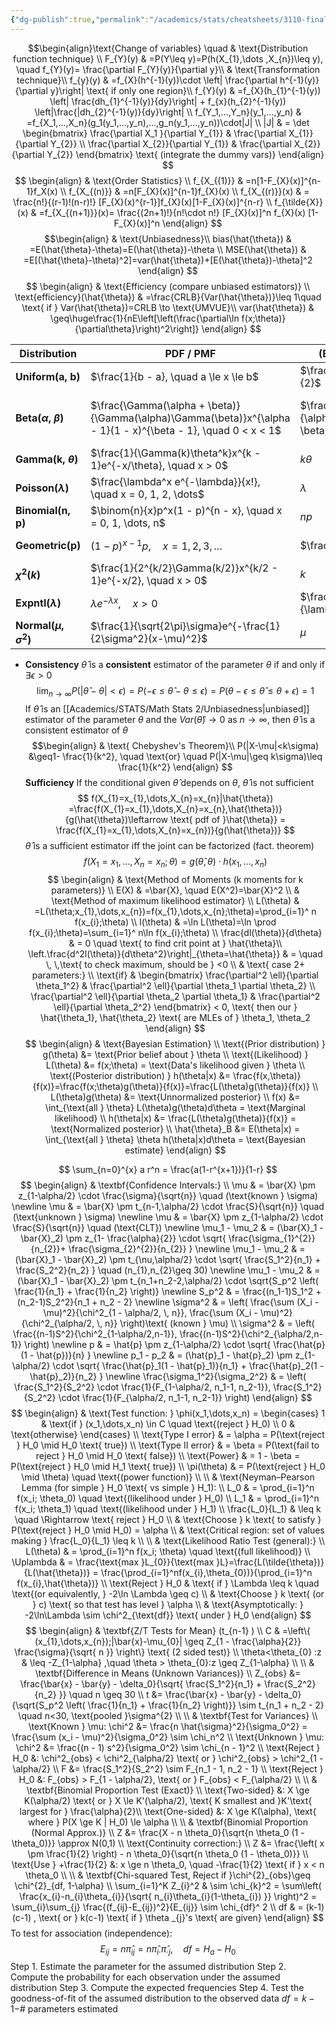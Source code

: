 ```yaml
---
{"dg-publish":true,"permalink":"/academics/stats/cheatsheets/3110-final-cheat-sheet/","created":"2025-07-07T16:19:57.604-04:00","updated":"2025-07-07T17:15:12.047-04:00"}
---
```


$$\begin{align}\text{Change of variables} \quad  & \text{Distribution function technique} \\
 F_{Y}(y) & =P(Y\leq y)=P(h(X_{1},\dots ,X_{n})\leq y), \quad f_{Y}(y)= \frac{\partial F_{Y}(y)}{\partial y}\\
 & \text{Transformation technique}\\
f_{y}(y) & =f_{X}(h^{-1}(y))\cdot \left|  \frac{\partial h^{-1}(y)}{\partial y}\right| \text{ if only one region}\\
f_{Y}(y) & =f_{X}(h_{1}^{-1}(y)) \left| \frac{dh_{1}^{-1}(y)}{dy}\right| + f_{x}(h_{2}^{-1}(y)) \left|\frac{|dh_{2}^{-1}(y)}{dy}\right| \\
f_{Y_1,...,Y_n}(y_1,...,y_n) & =f_{X_1,...,X_n}(g_1(y_1,...,y_n),...,g_n(y_1,...,y_n))\cdot|J| \\
|J| & = \det
\begin{bmatrix}
\frac{\partial X_1 }{\partial Y_{1}} & \frac{\partial X_{1}}{\partial Y_{2}} \\
\frac{\partial X_{2}}{\partial Y_{1}} & \frac{\partial X_{2}}{\partial Y_{2}} 
\end{bmatrix} \text{ (integrate the dummy vars)}
\end{align}
$$
$$
\begin{align} 
 & \text{Order Statistics} \\
f_{X_{(1)}} & =n[1-F_{X}(x)]^{n-1}f_X(x) \\
f_{X_{(n)}} & =n[F_{X}(x)]^{n-1}f_{X}(x) \\
f_{X_{(r)}}(x) & = \frac{n!}{(r-1)!(n-r)!} [F_{X}(x)^{r-1}]f_{X}(x)[1-F_{X}(x)]^{n-r} \\
f_{\tilde{X}}(x)  & =f_{X_{(n+1)}}(x)= \frac{(2n+1)!}{n!\cdot n!} [F_{X}(x)]^n f_{X}(x) [1-F_{X}(x)]^n
\end{align}
$$
$$\begin{align}
  & \text{Unbiasedness}\\
bias(\hat{\theta}) & =E(\hat{\theta}-\theta)=E(\hat{\theta})-\theta \\
 MSE(\hat{\theta}) & =E[(\hat{\theta}-\theta)^2]=var(\hat{\theta})+[E(\hat{\theta})-\theta]^2
\end{align}
$$
$$
\begin{align}
 & \text{Efficiency (compare unbiased estimators)} \\
\text{efficiency}(\hat{\theta}) & =\frac{CRLB}{Var(\hat{\theta})}\leq 1\quad \text{ if } Var(\hat{\theta})=CRLB \to \text{UMVUE}\\
var(\hat{\theta}) & \geq\huge\frac{1}{nE\left[\left(\frac{\partial\ln f(x;\theta)}{\partial\theta}\right)^2\right]} 
\end{align}
$$

| **Distribution**            | **PDF / PMF**                                                                                                  | **(E(X))**                      | **E(X²)**                                                         | **(Var(X))**                                                 |
| --------------------------- | -------------------------------------------------------------------------------------------------------------- | ------------------------------- | ----------------------------------------------------------------- | ------------------------------------------------------------ |
| **Uniform(a, b)**           | $\frac{1}{b - a}, \quad a \le x \le b$                                                                         | $\frac{a + b}{2}$               | $\frac{a^2 + ab + b^2}{3}$                                        | $\frac{(b - a)^2}{12}$                                       |
| **Beta($\alpha$, $\beta$)** | $\frac{\Gamma(\alpha + \beta)}{\Gamma(\alpha)\Gamma(\beta)}x^{\alpha - 1}(1 - x)^{\beta - 1}, \quad 0 < x < 1$ | $\frac{\alpha}{\alpha + \beta}$ | $\frac{\alpha(\alpha + 1)}{(\alpha + \beta)(\alpha + \beta + 1)}$ | $\frac{\alpha\beta}{(\alpha + \beta)^2(\alpha + \beta + 1)}$ |
| **Gamma(k, $\theta$)**      | $\frac{1}{\Gamma(k)\theta^k}x^{k - 1}e^{-x/\theta}, \quad x > 0$                                               | $k\theta$                       | $k(k + 1)\theta^2$                                                | $k\theta^2$                                                  |
| **Poisson($\lambda$)**      | $\frac{\lambda^x e^{-\lambda}}{x!}, \quad x = 0, 1, 2, \dots$                                                  | $\lambda$                       | $\lambda(\lambda + 1)$                                            | $\lambda$                                                    |
| **Binomial(n, p)**          | $\binom{n}{x}p^x(1 - p)^{n - x}, \quad x = 0, 1, \dots, n$                                                     | $np$                            | $np(1 - p) + np^2$                                                | $np(1 - p)$                                                  |
| **Geometric(p)**            | $(1 - p)^{x - 1}p, \quad x = 1, 2, 3, \dots$                                                                   | $\frac{1}{p}$                   | $\frac{2 - p}{p^2}$                                               | $\frac{1 - p}{p^2}$                                          |
| **$\chi^2(k)$**             | $\frac{1}{2^{k/2}\Gamma(k/2)}x^{k/2 - 1}e^{-x/2}, \quad x > 0$                                                 | $k$                             | $k(k + 2)$                                                        | $2k$                                                         |
| **Expntl($\lambda$)**       | $\lambda e^{-\lambda x}, \quad x > 0$                                                                          | $\frac{1}{\lambda}$             | $\frac{2}{\lambda^2}$                                             | $\frac{1}{\lambda^2}$                                        |
| **Normal($\mu,\sigma^2$)**  | $\frac{1}{\sqrt{2\pi}\sigma}e^{-\frac{1}{2\sigma^2}(x-\mu)^2}$                                                 | $\mu$                           | $\mu^2+\sigma^2$                                                  | $\sigma^2$                                                   |

- **Consistency**
$\hat{\theta}$ is a **consistent** estimator of the parameter $\theta$ if and only if  $\exists\epsilon>0$
$$
\lim_{ n \to \infty } P(|\hat{\theta}-\theta|<\epsilon)=P(-\epsilon\leq \hat{\theta}-\theta\leq \epsilon ) 
  = P( \theta - \epsilon \leq \hat{\theta} \leq \theta + \epsilon ) =1
$$
If $\hat{\theta}$ is an [[Academics/STATS/Math Stats 2/Unbiasedness\|unbiased]] estimator of the parameter $\theta$ and the $Var(\hat{\theta})\to0$ as $n\to \infty$, then $\hat{\theta}$ is a consistent estimator of $\theta$
$$\begin{align} 
 & \text{
Chebyshev's Theorem}\\
P(|X-\mu|<k\sigma) &\geq1- \frac{1}{k^2}, \quad  \text{or} \quad P(|X-\mu|\geq k\sigma)\leq \frac{1}{k^2}
\end{align}
$$
**Sufficiency**
If the conditional given $\hat{\theta}$ depends on $\theta$, $\hat{\theta}$ is not sufficient
$$
f(X_{1}=x_{1},\dots,X_{n}=x_{n}|\hat{\theta})  =\frac{f(X_{1}=x_{1},\dots,X_{n}=x_{n},\hat{\theta})}{g(\hat{\theta})\leftarrow \text{ pdf of }\hat{\theta}} = \frac{f(X_{1}=x_{1},\dots,X_{n}=x_{n})}{g(\hat{\theta})}
$$
$\hat{\theta}$ is a sufficient estimator iff the joint can be factorized (fact. theorem)
$$
f(X_{1}=x_{1},\dots,X_{n}=x_{n};\theta)=g(\hat{\theta},\theta) \cdot h(x_{1},\dots ,x_{n})
$$
$$
\begin{align}
 & \text{Method of Moments        (k moments for k parameters)} \\
E(X) & =\bar{X}, \quad E(X^2)=\bar{X}^2 \\
 & \text{Method of maximum likelihood estimator} \\
L(\theta) & =L(\theta;x_{1},\dots,x_{n})=f(x_{1},\dots,x_{n};\theta)=\prod_{i=1}^ n f(x_{i};\theta) \\
l(\theta) & =\ln L(\theta)=\ln \prod f(x_{i};\theta)=\sum_{i=1}^ n\ln f(x_{i};\theta) \\
\frac{dl(\theta)}{d\theta} & = 0 \quad \text{ to find crit point at } \hat{\theta}\\
\left.\frac{d^2l(\theta)}{d\theta^2}\right|_{\theta=\hat{\theta}} & = \quad \, \,\text{ to check maximum, should be } <0 \\
 & \text{ case 2+ parameters:} \\
 \text{if}  & \begin{bmatrix}
\frac{\partial^2 \ell}{\partial \theta_1^2} & \frac{\partial^2 \ell}{\partial \theta_1 \partial \theta_2} \\
\frac{\partial^2 \ell}{\partial \theta_2 \partial \theta_1} & \frac{\partial^2 \ell}{\partial \theta_2^2}
\end{bmatrix} < 0, \text{ then our } \hat{\theta_1}, \hat{\theta_2} \text{ are MLEs of } \theta_1, \theta_2
\end{align}
$$
$$
\begin{align}  & \text{Bayesian Estimation} \\
 \text{(Prior distribution) } g(\theta) &= \text{Prior belief about } \theta \\ \text{(Likelihood) } L(\theta) &= f(x;\theta) = \text{Data's likelihood given } \theta \\ \text{(Posterior distribution) } h(\theta|x) &= \frac{f(x,\theta)}{f(x)}=\frac{f(x;\theta)g(\theta)}{f(x)}=\frac{L(\theta)g(\theta)}{f(x)} \\ L(\theta)g(\theta) &= \text{Unnormalized posterior} \\ f(x) &= \int_{\text{all } \theta} L(\theta)g(\theta)d\theta = \text{Marginal likelihood} \\ h(\theta|x) &= \frac{L(\theta)g(\theta)}{f(x)} = \text{Normalized posterior} \\ \hat{\theta}_B &= E(\theta|x) = \int_{\text{all } \theta} \theta h(\theta|x)d\theta = \text{Bayesian estimate} \end{align}
$$

$$
\sum_{n=0}^{x} a r^n = \frac{a(1-r^{x+1})}{1-r}
$$
$$
\begin{align}
 & \textbf{Confidence Intervals:} \\
 \mu  & = \bar{X} \pm z_{1-\alpha/2} \cdot \frac{\sigma}{\sqrt{n}} \quad (\text{known } \sigma)
\newline
\mu  & = \bar{X} \pm t_{n-1,\alpha/2} \cdot \frac{S}{\sqrt{n}} \quad (\text{unknown } \sigma)
\newline
\mu  & = \bar{X} \pm z_{1-\alpha/2} \cdot \frac{S}{\sqrt{n}} \quad (\text{CLT})
\newline
\mu_1 - \mu_2  & = (\bar{X}_1 - \bar{X}_2) \pm z_{1- \frac{\alpha}{2}} \cdot \sqrt{ \frac{\sigma_{1}^{2}}{n_{2}}+ \frac{\sigma_{2}^{2}}{n_{2}} }
\newline
\mu_1 - \mu_2  & = (\bar{X}_1 - \bar{X}_2) \pm t_{\nu,\alpha/2} \cdot \sqrt{ \frac{S_1^2}{n_1} + \frac{S_2^2}{n_2} }  \quad (n_{1},n_{2}\geq 30)
\newline
\mu_1 - \mu_2  & = (\bar{X}_1 - \bar{X}_2) \pm t_{n_1+n_2-2,\alpha/2} \cdot \sqrt{S_p^2 \left( \frac{1}{n_1} + \frac{1}{n_2} \right)}  
\newline
S_p^2  & = \frac{(n_1-1)S_1^2 + (n_2-1)S_2^2}{n_1 + n_2 - 2}
\newline
 \sigma^2  & =  \left( \frac{\sum (X_i - \mu)^2}{\chi^2_{1 - \alpha/2, \, n}}, \frac{\sum (X_i - \mu)^2}{\chi^2_{\alpha/2, \, n}} \right)\text{ (known } \mu)
 \\
\sigma^2  & = \left( \frac{(n-1)S^2}{\chi^2_{1-\alpha/2,n-1}}, \frac{(n-1)S^2}{\chi^2_{\alpha/2,n-1}} \right)
\newline 
p  & = \hat{p} \pm z_{1-\alpha/2} \cdot \sqrt{ \frac{\hat{p}(1 - \hat{p})}{n} }
\newline
p_1 - p_2  & = (\hat{p}_1 - \hat{p}_2) \pm z_{1-\alpha/2} \cdot \sqrt{ \frac{\hat{p}_1(1 - \hat{p}_1)}{n_1} + \frac{\hat{p}_2(1 - \hat{p}_2)}{n_2} }
\newline
\frac{\sigma_1^2}{\sigma_2^2}  & = \left( \frac{S_1^2}{S_2^2} \cdot \frac{1}{F_{1-\alpha/2, n_1-1, n_2-1}}, \frac{S_1^2}{S_2^2} \cdot \frac{1}{F_{\alpha/2, n_1-1, n_2-1}} \right)
\end{align}
$$
$$
\begin{align}
 & \text{Test function: } \phi(x_1,\dots,x_n) = 
 \begin{cases}
1 & \text{if } (x_1,\dots,x_n) \in C \quad \text{(reject } H_0) \\
0 & \text{otherwise}
\end{cases} \\
\text{Type I error} & = \alpha = P(\text{reject } H_0 \mid H_0 \text{ true}) \\
\text{Type II error} & = \beta = P(\text{fail to reject } H_0 \mid H_0 \text{ false}) \\
\text{Power} & = 1 - \beta = P(\text{reject } H_0 \mid H_1 \text{ true}) \\
\pi(\theta) & = P(\text{reject } H_0 \mid \theta) \quad \text{(power function)} \\
\\
 & \text{Neyman–Pearson Lemma (for simple } H_0 \text{ vs simple } H_1): \\
L_0 & = \prod_{i=1}^n f(x_i; \theta_0) \quad \text{(likelihood under } H_0) \\
L_1 & = \prod_{i=1}^n f(x_i; \theta_1) \quad \text{(likelihood under } H_1) \\
\frac{L_0}{L_1} & \leq k \quad \Rightarrow \text{ reject } H_0 \\
 & \text{Choose } k \text{ to satisfy } P(\text{reject } H_0 \mid H_0) = \alpha \\
 & \text{Critical region: set of values making } \frac{L_0}{L_1} \leq k \\
\\
 & \text{Likelihood Ratio Test (general):} \\
L(\theta) & = \prod_{i=1}^n f(x_i; \theta) \quad \text{(full likelihood)} \\
\Uplambda  & = \frac{\text{max }L_{0}}{\text{max }L}=\frac{L(\tilde{\theta})}{L(\hat{\theta})} = \frac{\prod_{i=1}^nf(x_{i},\theta_{0})}{\prod_{i=1}^n f(x_{i},\hat{\theta})} \\
\text{Reject } H_0 & \text{ if } \Lambda \leq k \quad \text{(or equivalently, } -2\ln \Lambda \geq c) \\
 & \text{Choose } k \text{ (or } c) \text{ so that test has level } \alpha \\
 & \text{Asymptotically: } -2\ln\Lambda \sim \chi^2_{\text{df}} \text{ under } H_0
\end{align}
$$
$$
\begin{align}
 & \textbf{Z/T Tests for Mean} (t_{n-1} ) \\
C & =\left\{ (x_{1},\dots,x_{n});|\bar{x}-\mu_{0}|  \geq Z_{1 - \frac{\alpha}{2}} \frac{\sigma}{\sqrt{ n }}  \right\} \text{ (2 sided test)} \\
\theta<\theta_{0} :z & \leq -Z_{1-\alpha} ,\quad \theta > \theta_{0}:z  \geq Z_{1-\alpha} \\ \\
 & \textbf{Difference in Means (Unknown Variances)} \\
Z_{obs} &= \frac{\bar{x} - \bar{y} - \delta_0}{\sqrt{ \frac{S_1^2}{n_1} + \frac{S_2^2}{n_2} }} \quad n \geq 30 \\
t &= \frac{\bar{x} - \bar{y} - \delta_0}{\sqrt{S_p^2 \left( \frac{1}{n_1} + \frac{1}{n_2} \right)}} \sim t_{n_1 + n_2 - 2} \quad n<30, \text{pooled }\sigma^{2} \\ \\
 & \textbf{Test for Variances} \\
\text{Known } \mu: \chi^2 &= \frac{n \hat{\sigma}^2}{\sigma_0^2} = \frac{\sum (x_i - \mu)^2}{\sigma_0^2} \sim \chi_n^2 \\
\text{Unknown } \mu: \chi^2 &= \frac{(n - 1) s^2}{\sigma_0^2} \sim \chi_{n - 1}^2 \\
\text{Reject } H_0 &: \chi^2_{obs} < \chi^2_{\alpha/2} \text{ or } \chi^2_{obs} > \chi^2_{1 - \alpha/2} \\ 
F &= \frac{S_1^2}{S_2^2} \sim F_{n_1 - 1, n_2 - 1} \\
\text{Reject } H_0 &: F_{obs} > F_{1 - \alpha/2}, \text{ or } F_{obs} < F_{\alpha/2} \\ \\
 & \textbf{Binomial Proportion Test (Exact)} \\
\text{Two-sided} &: X \ge K(\alpha/2) \text{ or } X \le K'(\alpha/2), \text{ K smallest and }K'\text{ largest for } \frac{\alpha}{2}\\
\text{One-sided} &: X \ge K(\alpha), \text{ where } P(X \ge K | H_0) \le \alpha \\ \\
 & \textbf{Binomial Proportion (Normal Approx.)} \\
Z &= \frac{X - n \theta_0}{\sqrt{n \theta_0 (1 - \theta_0)}} \approx N(0,1) \\
\text{Continuity correction:} \\
Z &= \frac{\left( x \pm \frac{1}{2} \right) - n \theta_0}{\sqrt{n \theta_0 (1 - \theta_0)}} \\
\text{Use } +\frac{1}{2} &: x \ge n \theta_0, \quad -\frac{1}{2} \text{ if } x < n \theta_0 \\ \\
 & \textbf{Chi-squared Test, Reject if }\chi^{2}_{obs}\geq \chi^{2}_{df, 1-\alpha} \\
\sum_{i=1}^K Z_{i}^2  &  \sim \chi_{k}^2 = \sum\left( \frac{x_{i}-n_{i}\theta_{i}}{\sqrt{ n_{i}\theta_{i}(1-\theta_{i}) }}  \right)^2 = \sum_{i}\sum_{j} \frac{(f_{ij}-E_{ij})^2}{E_{ij}} \sim \chi_{df}^ 2  \\
df & = (k-1)(c-1) , \text{ or } k(c-1) \text{ if } \theta _{j}'s \text{ are given}
\end{align}
$$
To test for association (independence):
$$
E_{ij}= n \hat{\pi}_{ij}=n\hat{\pi}_{i\cdot}\hat{\pi}_{\cdot j},\quad df = H_{a}-H_{0}
$$
Step 1. Estimate the parameter for the assumed distribution
Step 2. Compute the probability for each observation under the assumed distribution
Step 3. Compute the expected frequencies
Step 4. Test the goodness-of-fit of the assumed distribution to the observed data
$df=k-1-$# parameters estimated
